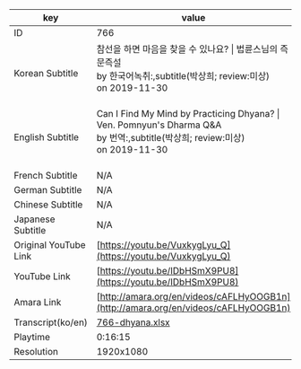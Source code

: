 |  key  |  value  |
|-------|---------|
| ID            | 766 |
| Korean Subtitle | 참선을 하면 마음을 찾을 수 있나요? \| 법륜스님의 즉문즉설<br>by 한국어녹취:,subtitle(박상희; review:미상)<br>on 2019-11-30<br><br>|
| English Subtitle | Can I Find My Mind by Practicing Dhyana? \| Ven. Pomnyun's Dharma Q&A<br>by 번역:,subtitle(박상희; review:미상)<br>on 2019-11-30<br><br>|
| French Subtitle | N/A |
| German Subtitle | N/A |
| Chinese Subtitle | N/A |
| Japanese Subtitle | N/A |
| Original YouTube Link  | [https://youtu.be/VuxkygLyu_Q](https://youtu.be/VuxkygLyu_Q) |
| YouTube Link  | [https://youtu.be/IDbHSmX9PU8](https://youtu.be/IDbHSmX9PU8) |
| Amara Link    | [http://amara.org/en/videos/cAFLHyOOGB1n](http://amara.org/en/videos/cAFLHyOOGB1n) |
| Transcript(ko/en) | [766-dhyana.xlsx](https://github.com/jungtosociety/dharma-qna/raw/master/sub/766/766-dhyana.xlsx) |
| Playtime | 0:16:15 |
| Resolution | 1920x1080|
